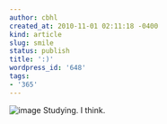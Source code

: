 ```yaml
---
author: cbhl
created_at: 2010-11-01 02:11:18 -0400
kind: article
slug: smile
status: publish
title: ':)'
wordpress_id: '648'
tags:
- '365'
---
```


![image](http://images.azuresky.ca/blog/wp-content/uploads/2010/11/wpid-IMG_20101101_021013.jpg)
Studying. I think.
